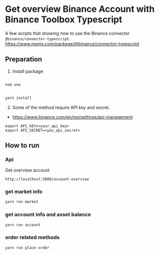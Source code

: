 # Get overview Binance Account with Binance Toolbox Typescript

A few scripts that showing how to use the Binance connector `@binance/connector-typescript`.
https://www.npmjs.com/package/@binance/connector-typescript
## Preparation

1. Install package

```typescript

nvm use

```

```typescript

yarn install

```

2. Some of the method require API key and secret.
- https://www.binance.com/en/my/settings/api-management
```shell
export API_KEY=<your_api_key>
export API_SECRET=<you_api_secret>
```


## How to run

### Api
Get overview account
```
http://localhost:3000/account-overview
```
### get market info

```typescript
yarn run market

```
### get account info and asset balance

```typescript
yarn run account
```

### order related methods

```typescript
yarn run place-order
```


